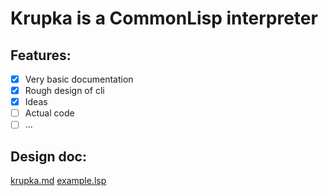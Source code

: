 # Krupka is a CommonLisp interpreter

## Features:

- [x] Very basic documentation
- [x] Rough design of cli
- [x] Ideas
- [ ] Actual code
- [ ] ...

## Design doc:
[krupka.md](./doc/krupka.md)
[example.lsp](./doc/example.lsp)
